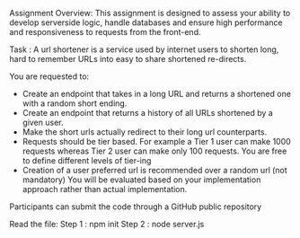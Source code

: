 Assignment Overview: 
This assignment is designed to assess your ability to develop serverside logic, handle databases and ensure high performance and responsiveness to requests from the front-end.


Task :
A url shortener is a service used by internet users to shorten long, hard to remember URLs into easy to share shortened re-directs.

You are requested to:
- Create an endpoint that takes in a long URL and returns a shortened one with a random
short ending.
- Create an endpoint that returns a history of all URLs shortened by a given user.
- Make the short urls actually redirect to their long url counterparts.
- Requests should be tier based. For example a Tier 1 user can make 1000 requests
whereas Tier 2 user can make only 100 requests. You are free to define different levels
of tier-ing
- Creation of a user preferred url is recommended over a random url (not mandatory)
You will be evaluated based on your implementation approach rather than actual
implementation.

Participants can submit the code through a GitHub public repository


Read the file:
Step 1 : npm init
Step 2 : node server.js